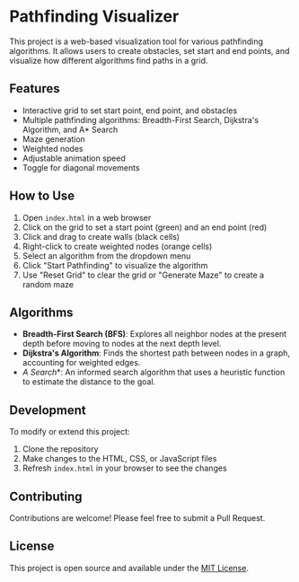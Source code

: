 # Pathfinding Visualizer

This project is a web-based visualization tool for various pathfinding algorithms. It allows users to create obstacles, set start and end points, and visualize how different algorithms find paths in a grid.

## Features

- Interactive grid to set start point, end point, and obstacles
- Multiple pathfinding algorithms: Breadth-First Search, Dijkstra's Algorithm, and A* Search
- Maze generation
- Weighted nodes
- Adjustable animation speed
- Toggle for diagonal movements

## How to Use

1. Open `index.html` in a web browser
2. Click on the grid to set a start point (green) and an end point (red)
3. Click and drag to create walls (black cells)
4. Right-click to create weighted nodes (orange cells)
5. Select an algorithm from the dropdown menu
6. Click "Start Pathfinding" to visualize the algorithm
7. Use "Reset Grid" to clear the grid or "Generate Maze" to create a random maze

## Algorithms

- **Breadth-First Search (BFS)**: Explores all neighbor nodes at the present depth before moving to nodes at the next depth level.
- **Dijkstra's Algorithm**: Finds the shortest path between nodes in a graph, accounting for weighted edges.
- **A* Search**: An informed search algorithm that uses a heuristic function to estimate the distance to the goal.

## Development

To modify or extend this project:

1. Clone the repository
2. Make changes to the HTML, CSS, or JavaScript files
3. Refresh `index.html` in your browser to see the changes

## Contributing

Contributions are welcome! Please feel free to submit a Pull Request.

## License

This project is open source and available under the [MIT License](LICENSE).